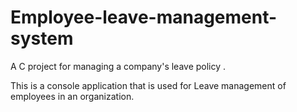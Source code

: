 # Employee-leave-management-system
A C project for managing a company's leave policy .

This is a console application that is used for Leave management of employees in an organization.
